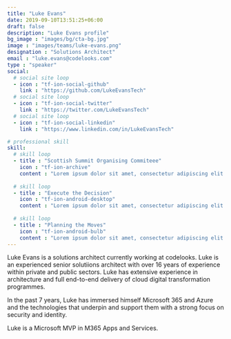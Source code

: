 ```yaml
---
title: "Luke Evans"
date: 2019-09-10T13:51:25+06:00
draft: false
description: "Luke Evans profile"
bg_image : "images/bg/cta-bg.jpg"
image : "images/teams/luke-evans.png"
designation : "Solutions Architect"
email : "luke.evans@codelooks.com"
type : "speaker"
social:
  # social site loop
  - icon : "tf-ion-social-github"
    link : "https://github.com/LukeEvansTech"
  # social site loop
  - icon : "tf-ion-social-twitter"
    link : "https://twitter.com/LukeEvansTech"
  # social site loop
  - icon : "tf-ion-social-linkedin"
    link : "https://www.linkedin.com/in/LukeEvansTech"

# professional skill
skill:
  # skill loop
  - title : "Scottish Summit Organising Commiteee"
    icon : "tf-ion-archive"
    content : "Lorem ipsum dolor sit amet, consectetur adipiscing elit. Morbi hendrerit elit turpis, a porttitor tellus sollicitudin at."
    
  # skill loop
  - title : "Execute the Decision"
    icon : "tf-ion-android-desktop"
    content : "Lorem ipsum dolor sit amet, consectetur adipiscing elit. Morbi hendrerit elit turpis, a porttitor tellus sollicitudin at."
    
  # skill loop
  - title : "Planning the Moves"
    icon : "tf-ion-android-bulb"
    content : "Lorem ipsum dolor sit amet, consectetur adipiscing elit. Morbi hendrerit elit turpis, a porttitor tellus sollicitudin at."
---
```


Luke Evans is a solutions architect currently working at codelooks. Luke is an experienced senior solutiions architect with over 16 years of experience within private and public sectors. Luke has extensive experience in architecture and full end-to-end delivery of cloud digital transformation programmes.

In the past 7 years, Luke has immersed himself Microsoft 365 and Azure and the technologies that underpin and support them with a strong focus on security and identity.

Luke is a Microsoft MVP in M365 Apps and Services.